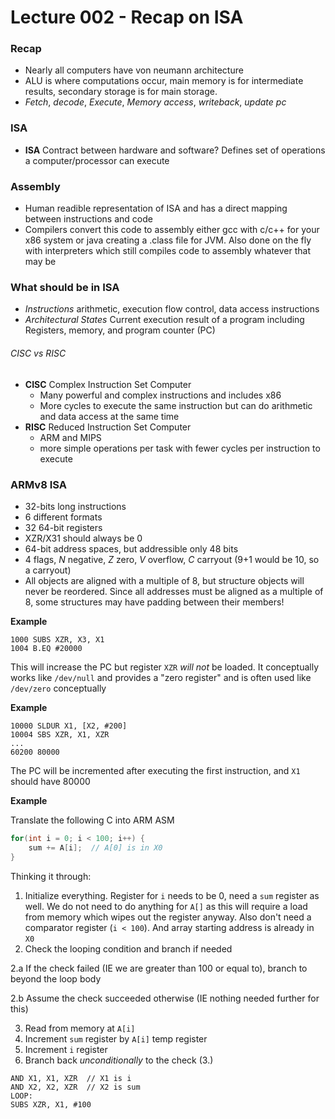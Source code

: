 # Lecture 002 - Recap on ISA

### Recap

- Nearly all computers have von neumann architecture
- ALU is where computations occur, main memory is for intermediate results, secondary storage is for main storage.
- _Fetch_, _decode_, _Execute_, _Memory access_, _writeback_, _update pc_

### ISA

- __ISA__ Contract between hardware and software? Defines set of operations a computer/processor can execute

### Assembly

- Human readible representation of ISA and has a direct mapping between instructions and code
- Compilers convert this code to assembly either gcc with c/c++ for your x86 system or java creating a .class file for JVM. Also done on the fly with interpreters which still compiles code to assembly whatever that may be

### What should be in ISA

- _Instructions_ arithmetic, execution flow control, data access instructions
- _Architectural States_ Current execution result of a program including Registers, memory, and program counter (PC)

###### CISC vs RISC

- __CISC__ Complex Instruction Set Computer
  - Many powerful and complex instructions and includes x86
  - More cycles to execute the same instruction but can do arithmetic and data access at the same time
- __RISC__ Reduced Instruction Set Computer
  - ARM and MIPS
  - more simple operations per task with fewer cycles per instruction to execute

### ARMv8 ISA

- 32-bits long instructions
- 6 different formats
- 32 64-bit registers
- XZR/X31 should always be 0
- 64-bit address spaces, but addressible only 48 bits
- 4 flags, _N_ negative, _Z_ zero, _V_ overflow, _C_ carryout (9+1 would be 10, so a carryout)
- All objects are aligned with a multiple of 8, but structure objects will never be reordered. Since all addresses must be aligned as a multiple of 8, some structures may have padding between their members!

__Example__

```assembly
1000 SUBS XZR, X3, X1
1004 B.EQ #20000
```

This will increase the PC but register `XZR` _will not_ be loaded. It conceptually works like `/dev/null` and provides a "zero register" and is often used like `/dev/zero` conceptually

__Example__

```assembly
10000 SLDUR X1, [X2, #200]
10004 SBS XZR, X1, XZR
...
60200 80000
```

The PC will be incremented after executing the first instruction, and `X1` should have 80000

__Example__

Translate the following C into ARM ASM

```c
for(int i = 0; i < 100; i++) {
    sum += A[i];  // A[0] is in X0
}  
```

Thinking it through:

1. Initialize everything. Register for `i` needs to be 0, need a `sum` register as well. We do not need to do anything for `A[]` as this will require a load from memory which wipes out the register anyway. Also don't need a comparator register (`i < 100`). And array starting address is already in `X0`
2. Check the looping condition and branch if needed

  2.a If the check failed (IE we are greater than 100 or equal to), branch to beyond the loop body

  2.b Assume the check succeeded otherwise (IE nothing needed further for this)

3. Read from memory at `A[i]`
4. Increment `sum` register by `A[i]` temp register
5. Increment `i` register
6. Branch back _unconditionally_ to the check (3.)

```assembly
AND X1, X1, XZR  // X1 is i
AND X2, X2, XZR  // X2 is sum
LOOP:
SUBS XZR, X1, #100

```
